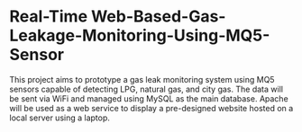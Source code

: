 # Real-Time Web-Based-Gas-Leakage-Monitoring-Using-MQ5-Sensor
This project aims to prototype a gas leak monitoring system using MQ5 sensors capable of detecting LPG, natural gas, and city gas. The data will be sent via WiFi and managed using MySQL as the main database. Apache will be used as a web service to display a pre-designed website hosted on a local server using a laptop.
